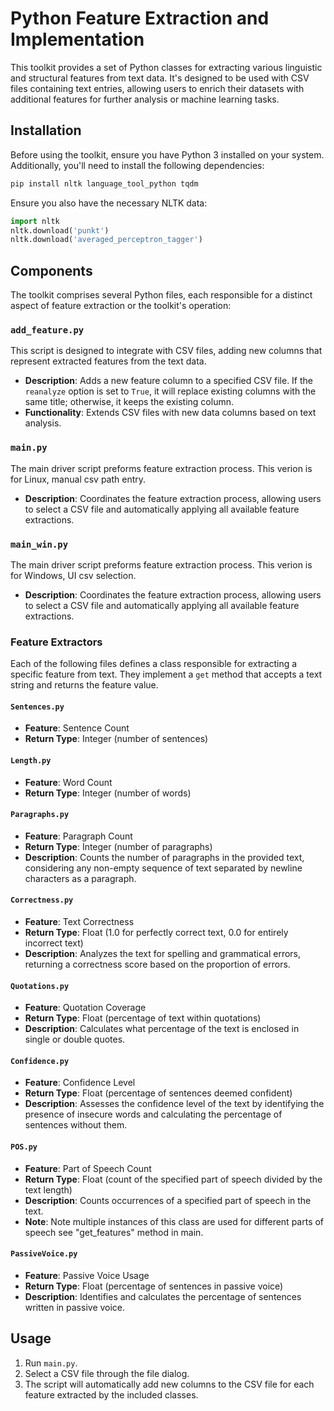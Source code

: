 
# Python Feature Extraction and Implementation

This toolkit provides a set of Python classes for extracting various linguistic and structural features from text data. It's designed to be used with CSV files containing text entries, allowing users to enrich their datasets with additional features for further analysis or machine learning tasks.

## Installation

Before using the toolkit, ensure you have Python 3 installed on your system. Additionally, you'll need to install the following dependencies:

```bash
pip install nltk language_tool_python tqdm
```

Ensure you also have the necessary NLTK data:

```python
import nltk
nltk.download('punkt')
nltk.download('averaged_perceptron_tagger')
```

## Components

The toolkit comprises several Python files, each responsible for a distinct aspect of feature extraction or the toolkit's operation:

### `add_feature.py`

This script is designed to integrate with CSV files, adding new columns that represent extracted features from the text data.

- **Description**: Adds a new feature column to a specified CSV file. If the `reanalyze` option is set to `True`, it will replace existing columns with the same title; otherwise, it keeps the existing column.
- **Functionality**: Extends CSV files with new data columns based on text analysis.

### `main.py`

The main driver script preforms feature extraction process. This verion is for Linux, manual csv path entry.

- **Description**: Coordinates the feature extraction process, allowing users to select a CSV file and automatically applying all available feature extractions.

### `main_win.py`

The main driver script preforms feature extraction process. This verion is for Windows, UI csv selection.

- **Description**: Coordinates the feature extraction process, allowing users to select a CSV file and automatically applying all available feature extractions.

### Feature Extractors

Each of the following files defines a class responsible for extracting a specific feature from text. They implement a `get` method that accepts a text string and returns the feature value.

#### `Sentences.py`

- **Feature**: Sentence Count
- **Return Type**: Integer (number of sentences)

#### `Length.py`

- **Feature**: Word Count
- **Return Type**: Integer (number of words)

#### `Paragraphs.py`

- **Feature**: Paragraph Count
- **Return Type**: Integer (number of paragraphs)
- **Description**: Counts the number of paragraphs in the provided text, considering any non-empty sequence of text separated by newline characters as a paragraph.

#### `Correctness.py`

- **Feature**: Text Correctness
- **Return Type**: Float (1.0 for perfectly correct text, 0.0 for entirely incorrect text)
- **Description**: Analyzes the text for spelling and grammatical errors, returning a correctness score based on the proportion of errors.

#### `Quotations.py`

- **Feature**: Quotation Coverage
- **Return Type**: Float (percentage of text within quotations)
- **Description**: Calculates what percentage of the text is enclosed in single or double quotes.

#### `Confidence.py`

- **Feature**: Confidence Level
- **Return Type**: Float (percentage of sentences deemed confident)
- **Description**: Assesses the confidence level of the text by identifying the presence of insecure words and calculating the percentage of sentences without them.

#### `POS.py`

- **Feature**: Part of Speech Count
- **Return Type**: Float (count of the specified part of speech divided by the text length)
- **Description**: Counts occurrences of a specified part of speech in the text.
- **Note**: Note multiple instances of this class are used for different parts of speech see "get_features" method in main.

#### `PassiveVoice.py`

- **Feature**: Passive Voice Usage
- **Return Type**: Float (percentage of sentences in passive voice)
- **Description**: Identifies and calculates the percentage of sentences written in passive voice.

## Usage

1. Run `main.py`.
2. Select a CSV file through the file dialog.
3. The script will automatically add new columns to the CSV file for each feature extracted by the included classes.


